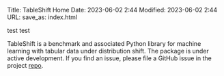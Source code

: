 Title: TableShift Home
Date: 2023-06-02 2:44
Modified: 2023-06-02 2:44
URL:
save_as: index.html

test test

TableShift is a benchmark and associated Python library for machine learning with tabular data under distribution shift. The package is under active development. If you find an issue, please file a GitHub issue in the project [repo](https://github.com/jpgard/tableshift).